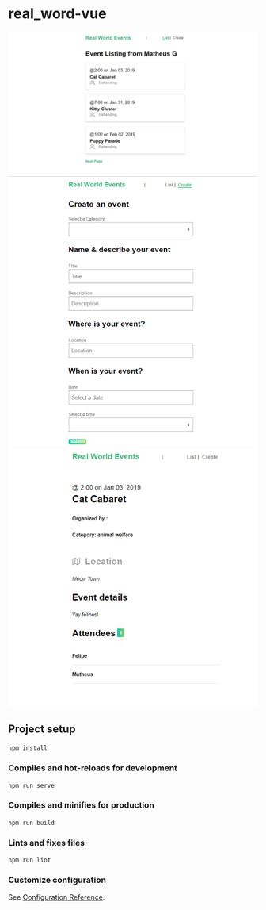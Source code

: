 # real_word-vue

![Listt Events](real-world-list.png)
![Event Details](real-world-create.png)
![Create Events](real-world-details.png)

## Project setup
```
npm install
```

### Compiles and hot-reloads for development
```
npm run serve
```

### Compiles and minifies for production
```
npm run build
```

### Lints and fixes files
```
npm run lint
```

### Customize configuration
See [Configuration Reference](https://cli.vuejs.org/config/).
